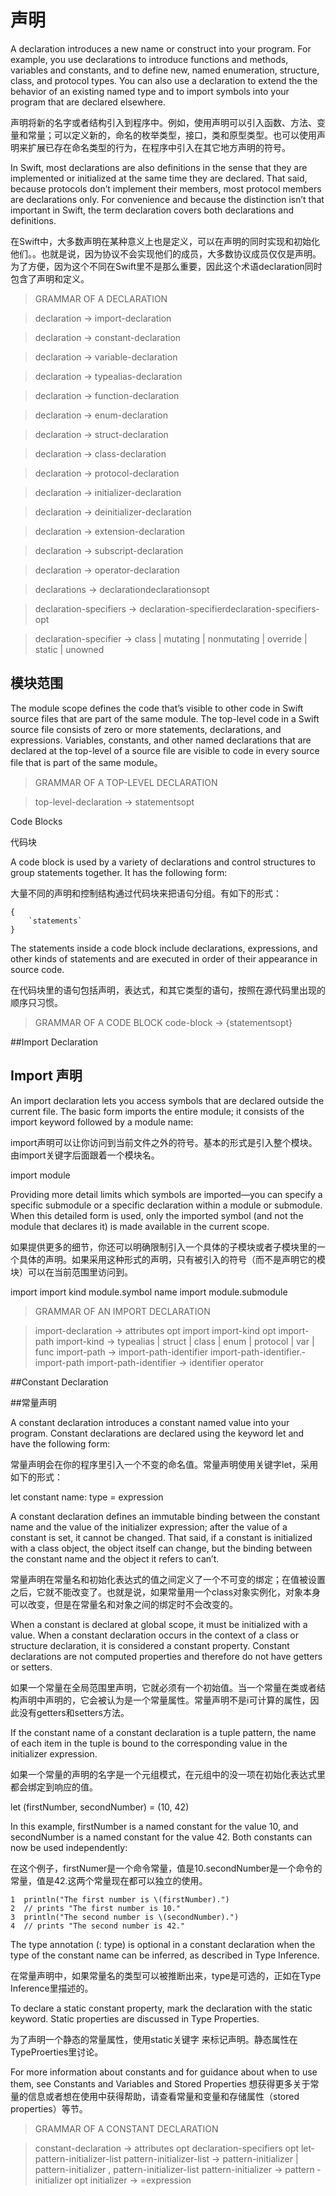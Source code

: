 # 声明
A declaration introduces a new name or construct into your program. For example, you use declarations to introduce functions and methods, variables and constants, and to define new, named enumeration, structure, class, and protocol types. You can also use a declaration to extend the the behavior of an existing named type and to import symbols into your program that are declared elsewhere.

声明将新的名字或者结构引入到程序中。例如，使用声明可以引入函数、方法、变量和常量；可以定义新的，命名的枚举类型，接口，类和原型类型。也可以使用声明来扩展已存在命名类型的行为，在程序中引入在其它地方声明的符号。

In Swift, most declarations are also definitions in the sense that they are implemented or initialized at the same time they are declared. That said, because protocols don’t implement their members, most protocol members are declarations only. For convenience and because the distinction isn’t that important in Swift, the term declaration covers both declarations and definitions.

在Swift中，大多数声明在某种意义上也是定义，可以在声明的同时实现和初始化他们。。也就是说，因为协议不会实现他们的成员，大多数协议成员仅仅是声明。为了方便，因为这个不同在Swift里不是那么重要，因此这个术语declaration同时包含了声明和定义。

>GRAMMAR OF A DECLARATION

>declaration → import-declaration­

>declaration → constant-declaration­

>declaration → variable-declaration­

>declaration → typealias-declaration­

>declaration → function-declaration­

>declaration → enum-declaration­

>declaration → struct-declaration­

>declaration → class-declaration­

>declaration → protocol-declaration­

> declaration → initializer-declaration­

>declaration → deinitializer-declaration­

> declaration → extension-declaration­

> declaration → subscript-declaration­

>declaration → operator-declaration­

>declarations → declaration­declarations­opt­

>declaration-specifiers → declaration-specifier­declaration-specifiers­opt­

>declaration-specifier → class­ | mutating ­| nonmutating­ | override­ | static­ | unowned 

## 模块范围

The module scope defines the code that’s visible to other code in Swift source files that are part of the same module. The top-level code in a Swift source file consists of zero or more statements, declarations, and expressions. Variables, constants, and other named declarations that are declared at the top-level of a source file are visible to code in every source file that is part of the same module。

>GRAMMAR OF A TOP-LEVEL DECLARATION

>top-level-declaration → statements­opt

Code Blocks

代码块

A code block is used by a variety of declarations and control structures to group statements together. It has the following form:

大量不同的声明和控制结构通过代码块来把语句分组。有如下的形式：

    {
        `statements`
    }
    
The statements inside a code block include declarations, expressions, and other kinds of statements and are executed in order of their appearance in source code.

在代码块里的语句包括声明，表达式，和其它类型的语句，按照在源代码里出现的顺序只习惯。

>GRAMMAR OF A CODE BLOCK
>code-block → {­statements­opt­}

##Import Declaration

## Import 声明

An import declaration lets you access symbols that are declared outside the current file. The basic form imports the entire module; it consists of the import keyword followed by a module name:


import声明可以让你访问到当前文件之外的符号。基本的形式是引入整个模块。由import关键字后面跟着一个模块名。


  import module
 
Providing more detail limits which symbols are imported—you can specify a specific submodule or a specific declaration within a module or submodule. When this detailed form is used, only the imported symbol (and not the module that declares it) is made available in the current scope.

如果提供更多的细节，你还可以明确限制引入一个具体的子模块或者子模块里的一个具体的声明。如果采用这种形式的声明，只有被引入的符号（而不是声明它的模块）可以在当前范围里访问到。

  import import kind module.symbol name
  import module.submodule

>GRAMMAR OF AN IMPORT DECLARATION

>import-declaration → attributes ­opt ­import­ import-kind­ opt import-path­
>import-kind → typealias­ | struct­ | class­ | enum­ | protocol­ | var­ | func­
>import-path → import-path-identifier­  import-path-identifier­.­import-path­
>import-path-identifier → identifier­  operator

##Constant Declaration

##常量声明

A constant declaration introduces a constant named value into your program. Constant declarations are declared using the keyword let and have the following form:

常量声明会在你的程序里引入一个不变的命名值。常量声明使用关键字let，采用如下的形式：

  let constant name: type = expression

A constant declaration defines an immutable binding between the constant name and the value of the initializer expression; after the value of a constant is set, it cannot be changed. That said, if a constant is initialized with a class object, the object itself can change, but the binding between the constant name and the object it refers to can’t.

常量声明在常量名和初始化表达式的值之间定义了一个不可变的绑定；在值被设置之后，它就不能改变了。也就是说，如果常量用一个class对象实例化，对象本身可以改变，但是在常量名和对象之间的绑定时不会改变的。

When a constant is declared at global scope, it must be initialized with a value. When a constant declaration occurs in the context of a class or structure declaration, it is considered a constant property. Constant declarations are not computed properties and therefore do not have getters or setters.

如果一个常量在全局范围里声明，它就必须有一个初始值。当一个常量在类或者结构声明中声明的，它会被认为是一个常量属性。常量声明不是i可计算的属性，因此没有getters和setters方法。

If the constant name of a constant declaration is a tuple pattern, the name of each item in the tuple is bound to the corresponding value in the initializer expression.

如果一个常量的声明的名字是一个元组模式，在元组中的没一项在初始化表达式里都会绑定到响应的值。

  let (firstNumber, secondNumber) = (10, 42)
  
In this example, firstNumber is a named constant for the value 10, and secondNumber is a named constant for the value 42. Both constants can now be used independently:

在这个例子，firstNumer是一个命令常量，值是10.secondNumber是一个命令的常量，值是42.这两个常量现在都可以独立的使用。

    1  println("The first number is \(firstNumber).")
    2  // prints "The first number is 10."
    3  println("The second number is \(secondNumber).")
    4  // prints "The second number is 42."
    
The type annotation (: type) is optional in a constant declaration when the type of the constant name can be inferred, as described in Type Inference.

在常量声明中，如果常量名的类型可以被推断出来，type是可选的，正如在Type Inference里描述的。

To declare a static constant property, mark the declaration with the static keyword. Static properties are discussed in Type Properties.

为了声明一个静态的常量属性，使用static关键字 来标记声明。静态属性在TypeProerties里讨论。

For more information about constants and for guidance about when to use them, see Constants and Variables and Stored Properties
想获得更多关于常量的信息或者想在使用中获得帮助，请查看常量和变量和存储属性（stored properties）等节。

>GRAMMAR OF A CONSTANT DECLARATION

>constant-declaration → attributes­ opt ­declaration-specifiers­ opt ­let­pattern-initializer-list­
>pattern-initializer-list → pattern-initializer­ | pattern-initializer­ , pattern-initializer-list­
>pattern-initializer → pattern ­initializer ­opt­
>initializer → =­expression

